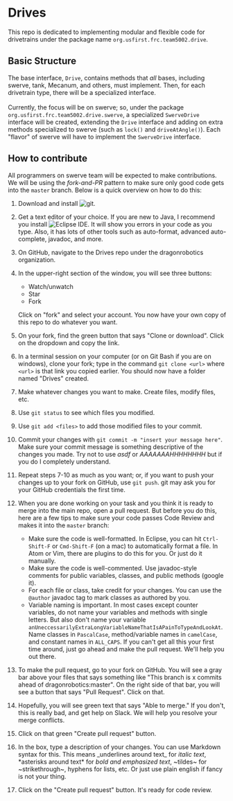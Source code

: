 # Drives
This repo is dedicated to implementing modular and flexible code for
drivetrains under the package name `org.usfirst.frc.team5002.drive`.

## Basic Structure
The base interface, `Drive`, contains methods that *all* bases, including
swerve, tank, Mecanum, and others, must implement.  Then, for each drivetrain
type, there will be a specialized interface.
<br><br>
Currently, the focus will be on swerve; so, under the package
`org.usfirst.frc.team5002.drive.swerve`, a specialized `SwerveDrive` interface
will be created, extending the `Drive` interface and adding on extra methods
specialized to swerve (such as `lock()` and `driveAtAngle()`). Each "flavor" of
swerve will have to implement the `SwerveDrive` interface.

## How to contribute
All programmers on swerve team will be expected to make contributions.  We will
be using the _fork-and-PR_ pattern to make sure only good code gets into the
`master` branch.  Below is a quick overview on how to do this:
1. Download and install ![git](https://git-scm.com/downloads).
2. Get a text editor of your choice.  If you are new to Java,
   I recommend you install ![Eclipse IDE](https://www.eclipse.org/downloads/).
   It will show you errors in your code as you type.  Also, it has lots of other
   tools such as auto-format, advanced auto-complete, javadoc, and more.
3. On GitHub, navigate to the Drives repo under the dragonrobotics organization.
4. In the upper-right section of the window, you will see three buttons:
	* Watch/unwatch
	* Star
	* Fork

   Click on "fork" and select your account. You now have your own copy of this
   repo to do whatever you want.
5. On your fork, find the green button that says "Clone or download". Click on
   the dropdown and copy the link.
6. In a terminal session on your computer (or on Git Bash if you are on windows),
   clone your fork; type in the command `git clone <url>` where `<url>` is that
   link you copied earlier.  You should now have a folder named "Drives" created.
7. Make whatever changes you want to make.  Create files, modify files, etc.
8. Use `git status` to see which files you modified.
9. Use `git add <files>` to add those modified files to your commit.
10. Commit your changes with `git commit -m "insert your message here"`.  Make
    sure your commit message is something descriptive of the changes you made.
    Try not to use _asdf_ or _AAAAAAAHHHHHHHH_ but if you do I completely
    understand.
11. Repeat steps 7-10 as much as you want; or, if you want to push your changes
    up to your fork on GitHub, use `git push`.  git may ask you for your GitHub
    credentials the first time.
12. When you are done working on your task and you think it is ready to merge
    into the main repo, open a pull request.  But before you do this, here are a
    few tips to make sure your code passes Code Review and makes it into the `master`
    branch:
    * Make sure the code is well-formatted.  In Eclipse, you can hit `Ctrl-Shift-F`
      or `Cmd-Shift-F` (on a mac) to automatically format a file.  In Atom or Vim,
      there are plugins to do this for you.  Or just do it manually.
    * Make sure the code is well-commented.  Use javadoc-style comments for public
      variables, classes, and public methods (google it).
    * For each file or class, take credit for your changes.  You can use the `@author`
      javadoc tag to mark classes as authored by you.
    * Variable naming is important.  In most cases except counter variables, do not
      name your variables and methods with single letters. But also don't name your
      variable `anUneccessarilyExtraLongVariableNameThatIsAPainToTypeAndLookAt`.
      Name classes in `PascalCase`, method/variable names in `camelCase`, and constant
      names in `ALL_CAPS`.  If you can't get all this your first time around, just
      go ahead and make the pull request.  We'll help you out there.
13. To make the pull request, go to your fork on GitHub.  You will see a gray bar above your
    files that says something like "This branch is x commits ahead of
    dragonrobotics:master".  On the right side of that bar, you will see a button
    that says "Pull Request". Click on that.
14. Hopefully, you will see green text that says "Able to merge."  If you don't,
    this is really bad, and get help on Slack. We will help you resolve your merge
    conflicts.
15. Click on that green "Create pull request" button.
16. In the box, type a description of your changes.  You can use Markdown syntax for this.
    This means \_underlines around text\_ for _italic text_, \*asterisks around text\* for
    *bold and emphasized text*, \~tildes\~ for ~strikethrough~, hyphens for lists, etc.
    Or just use plain english if fancy is not your thing.
 17. Click on the "Create pull request" button.  It's ready for code review.
